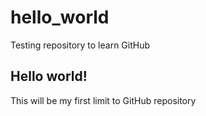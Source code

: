 # hello_world
Testing repository to learn GitHub

## Hello world!
This will be my first limit to GitHub repository
